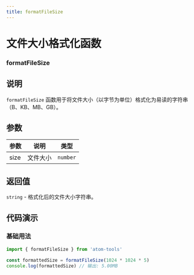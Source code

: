 ```yaml
---
title: formatFileSize
---
```


# 文件大小格式化函数

### formatFileSize

## 说明

`formatFileSize` 函数用于将文件大小（以字节为单位）格式化为易读的字符串（B、KB、MB、GB）。

## 参数

| 参数 | 说明     | 类型     |
| ---- | -------- | -------- |
| size | 文件大小 | `number` |

## 返回值

`string` - 格式化后的文件大小字符串。

## 代码演示

### 基础用法

```typescript
import { formatFileSize } from 'atom-tools'

const formattedSize = formatFileSize(1024 * 1024 * 5)
console.log(formattedSize) // 输出: 5.00MB
```
